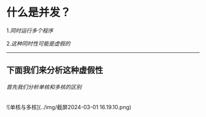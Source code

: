 什么是并发？
=========
1.*同时运行多个程序*  

2.*这种同时性可能是虚假的*


---


下面我们来分析这种虚假性
--------------------


###### 首先我们分析单核和多核的区别

![单核与多核](../img/截屏2024-03-01 16.19.10.png)


